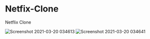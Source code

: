 # Netfix-Clone
Netflix Clone

![Screenshot 2021-03-20 034613](https://user-images.githubusercontent.com/43706009/111847493-ec3f3b80-892e-11eb-8897-721877207e9e.png)
![Screenshot 2021-03-20 034641](https://user-images.githubusercontent.com/43706009/111847495-ee08ff00-892e-11eb-9d85-3e58f8f11500.png)

